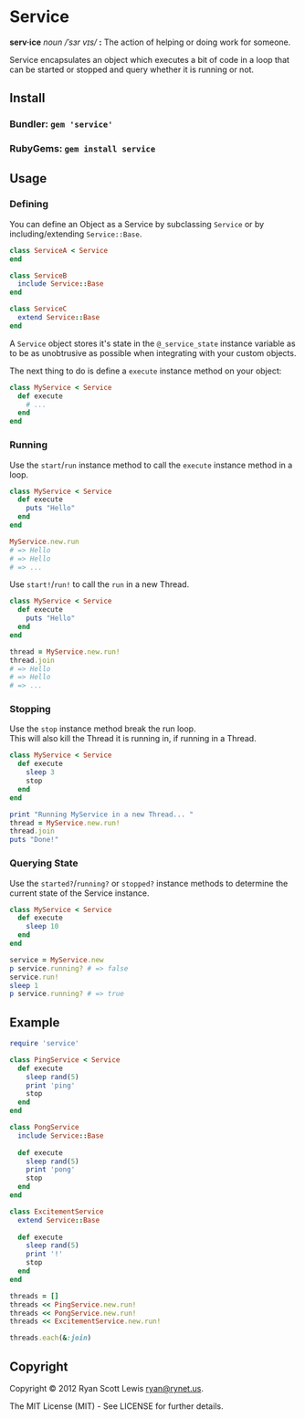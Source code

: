 # Service

__serv·ice__ _noun_ _/ˈsɜr vɪs/_ __:__ The action of helping or doing work for someone.

Service encapsulates an object which executes a bit of code in a loop that can be started or 
stopped and query whether it is running or not.

## Install

### Bundler: `gem 'service'`

### RubyGems: `gem install service`

## Usage

### Defining

You can define an Object as a Service by subclassing `Service` or by including/extending 
`Service::Base`.

```ruby
class ServiceA < Service
end

class ServiceB
  include Service::Base
end

class ServiceC
  extend Service::Base
end
```

A `Service` object stores it's state in the `@_service_state` instance variable as to be as 
unobtrusive as possible when integrating with your custom objects.

The next thing to do is define a `execute` instance method on your object:

```ruby
class MyService < Service
  def execute
    # ...
  end
end
```

### Running

Use the `start`/`run` instance method to call the `execute` instance method in a loop.

```ruby
class MyService < Service
  def execute
    puts "Hello"
  end
end

MyService.new.run
# => Hello
# => Hello
# => ...
```

Use `start!`/`run!` to call the `run` in a new Thread.

```ruby
class MyService < Service
  def execute
    puts "Hello"
  end
end

thread = MyService.new.run!
thread.join
# => Hello
# => Hello
# => ...
```

### Stopping

Use the `stop` instance method break the run loop.  
This will also kill the Thread it is running in, if running in a Thread.

```ruby
class MyService < Service
  def execute
    sleep 3
    stop
  end
end

print "Running MyService in a new Thread... "
thread = MyService.new.run!
thread.join
puts "Done!"
```

### Querying State

Use the `started?`/`running?` or `stopped?` instance methods to determine the current state of 
the Service instance.

```ruby
class MyService < Service
  def execute
    sleep 10
  end
end

service = MyService.new
p service.running? # => false
service.run!
sleep 1
p service.running? # => true
```

## Example

```ruby
require 'service'

class PingService < Service
  def execute
    sleep rand(5)
    print 'ping'
    stop
  end
end

class PongService
  include Service::Base
  
  def execute
    sleep rand(5)
    print 'pong'
    stop
  end
end

class ExcitementService
  extend Service::Base
  
  def execute
    sleep rand(5)
    print '!'
    stop
  end
end

threads = []
threads << PingService.new.run!
threads << PongService.new.run!
threads << ExcitementService.new.run!

threads.each(&:join)
```

## Copyright

Copyright © 2012 Ryan Scott Lewis <ryan@rynet.us>.

The MIT License (MIT) - See LICENSE for further details.

[message_queue]: http://en.wikipedia.org/wiki/Message_queue
[queue]: http://rubydoc.info/stdlib/thread/Queue